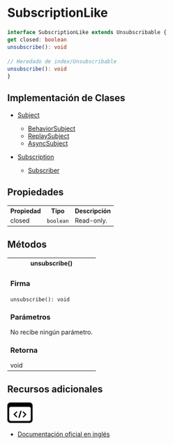 # SubscriptionLike

```typescript
interface SubscriptionLike extends Unsubscribable {
get closed: boolean
unsubscribe(): void

// Heredado de index/Unsubscribable
unsubscribe(): void
}
```

## Implementación de Clases

<ul>
    <li><a href="/api/subjects/Subject">Subject</a></li>
    <ul>
        <li><a href="/api/subjects/BehaviorSubject">BehaviorSubject</a></li>
        <li><a href="/api/subjects/ReplaySubject">ReplaySubject</a></li>
        <li><a href="/api/subjects/AsyncSubject">AsyncSubject</a></li>
    </ul>
</ul>

<ul>
    <li><a href="/api/index/Subscription">Subscription</a></li>
    <ul>
        <li><a href="/api/index/Subscriber">Subscriber</a></li>
    </ul>
</ul>

## Propiedades

<table>
<tr><th>Propiedad</th><th>Tipo</th><th>Descripción</th></tr>
<tr><td>closed</td><td><code>boolean</code></td><td>Read-only.</td></tr>
</table>

## Métodos

<table>
<tr><th>unsubscribe()</th></tr>
<tr><td>
<h3>Firma</h3>
<code>unsubscribe(): void</code>
<h3>Parámetros</h3>
No recibe ningún parámetro.

<h3>Retorna</h3>
void
</td></tr>
</table>

## Recursos adicionales

<a target="_blank" href="https://github.com/ReactiveX/rxjs/blob/6.5.5/src/internal/types.ts#L31-L35">
<img src="assets/icons/source-code.png" alt="Source code">
</a>
</div>

- <a target="_blank" href="https://rxjs.dev/api/index/interface/SubscriptionLike">Documentación oficial en inglés</a>
